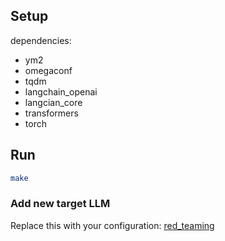 ## Setup
dependencies:
- ym2
- omegaconf
- tqdm
- langchain_openai
- langcian_core
- transformers
- torch

## Run
```bash
make
```
### Add new target LLM
Replace this with your configuration:
[red_teaming](https://github.com/duytai/red_teaming/blob/main/config/red_teaming.yaml#L82)
